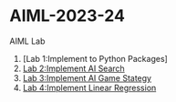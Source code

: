 # AIML-2023-24
AIML Lab
1. [Lab 1:Implement to Python Packages]
2. [Lab 2:Implement AI Search](https://github.com/JayeshBansal497/AIML-2023-24/blob/main/Lab%202.ipynb)
3. [Lab 3:Implement AI Game Stategy](https://github.com/JayeshBansal497/AIML-2023-24/blob/main/Lab%203.ipynb)
4. [Lab 4:Implement Linear Regression](https://github.com/JayeshBansal497/AIML-2023-24/blob/main/Lab%204.ipynb)
